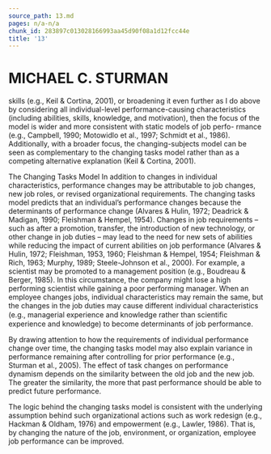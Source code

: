 ```yaml
---
source_path: 13.md
pages: n/a-n/a
chunk_id: 283897c013028166993aa45d90f08a1d12fcc44e
title: '13'
---
```

# MICHAEL C. STURMAN

skills (e.g., Keil & Cortina, 2001), or broadening it even further as I do above by considering all individual-level performance-causing characteristics (including abilities, skills, knowledge, and motivation), then the focus of the model is wider and more consistent with static models of job perfo- rmance (e.g., Campbell, 1990; Motowidlo et al., 1997; Schmidt et al., 1986). Additionally, with a broader focus, the changing-subjects model can be seen as complementary to the changing tasks model rather than as a competing alternative explanation (Keil & Cortina, 2001).

The Changing Tasks Model In addition to changes in individual characteristics, performance changes may be attributable to job changes, new job roles, or revised organizational requirements. The changing tasks model predicts that an individual’s performance changes because the determinants of performance change (Alvares & Hulin, 1972; Deadrick & Madigan, 1990; Fleishman & Hempel, 1954). Changes in job requirements – such as after a promotion, transfer, the introduction of new technology, or other change in job duties – may lead to the need for new sets of abilities while reducing the impact of current abilities on job performance (Alvares & Hulin, 1972; Fleishman, 1953, 1960; Fleishman & Hempel, 1954; Fleishman & Rich, 1963; Murphy, 1989; Steele-Johnson et al., 2000). For example, a scientist may be promoted to a management position (e.g., Boudreau & Berger, 1985). In this circumstance, the company might lose a high performing scientist while gaining a poor performing manager. When an employee changes jobs, individual characteristics may remain the same, but the changes in the job duties may cause different individual characteristics (e.g., managerial experience and knowledge rather than scientiﬁc experience and knowledge) to become determinants of job performance.

By drawing attention to how the requirements of individual performance change over time, the changing tasks model may also explain variance in performance remaining after controlling for prior performance (e.g., Sturman et al., 2005). The effect of task changes on performance dynamism depends on the similarity between the old job and the new job. The greater the similarity, the more that past performance should be able to predict future performance.

The logic behind the changing tasks model is consistent with the underlying assumption behind such organizational actions such as work redesign (e.g., Hackman & Oldham, 1976) and empowerment (e.g., Lawler, 1986). That is, by changing the nature of the job, environment, or organization, employee job performance can be improved.
